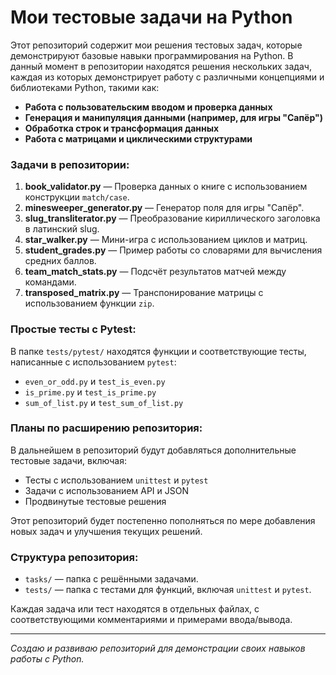 # Мои тестовые задачи на Python

Этот репозиторий содержит мои решения тестовых задач, которые демонстрируют базовые навыки программирования на Python. В данный момент в репозитории находятся решения нескольких задач, каждая из которых демонстрирует работу с различными концепциями и библиотеками Python, такими как:

- **Работа с пользовательским вводом и проверка данных**
- **Генерация и манипуляция данными (например, для игры "Сапёр")**
- **Обработка строк и трансформация данных**
- **Работа с матрицами и циклическими структурами**

### Задачи в репозитории:

1. **book_validator.py** — Проверка данных о книге с использованием конструкции `match/case`.
2. **minesweeper_generator.py** — Генератор поля для игры "Сапёр".
3. **slug_transliterator.py** — Преобразование кириллического заголовка в латинский slug.
4. **star_walker.py** — Мини-игра с использованием циклов и матриц.
5. **student_grades.py** — Пример работы со словарями для вычисления средних баллов.
6. **team_match_stats.py** — Подсчёт результатов матчей между командами.
7. **transposed_matrix.py** — Транспонирование матрицы с использованием функции `zip`.

### Простые тесты с Pytest:

В папке `tests/pytest/` находятся функции и соответствующие тесты, написанные с использованием `pytest`:

- `even_or_odd.py` и `test_is_even.py`
- `is_prime.py` и `test_is_prime.py`
- `sum_of_list.py` и `test_sum_of_list.py`

### Планы по расширению репозитория:

В дальнейшем в репозиторий будут добавляться дополнительные тестовые задачи, включая:

- Тесты с использованием `unittest` и `pytest`
- Задачи с использованием API и JSON
- Продвинутые тестовые решения

Этот репозиторий будет постепенно пополняться по мере добавления новых задач и улучшения текущих решений.

### Структура репозитория:
- `tasks/` — папка с решёнными задачами.
- `tests/` — папка с тестами для функций, включая `unittest` и `pytest`.

Каждая задача или тест находятся в отдельных файлах, с соответствующими комментариями и примерами ввода/вывода.

---
*Создаю и развиваю репозиторий для демонстрации своих навыков работы с Python.*